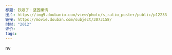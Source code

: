 ```yaml
---
标题: 铁娘子：坚固柔情
图片: https://img9.doubanio.com/view/photo/s_ratio_poster/public/p1223336524.webp
链接: https://movie.douban.com/subject/3073158/
时时: "2012"
评价: 
tags:
---
```


nv